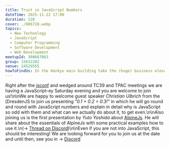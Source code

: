 ```yaml
---
title: Trust in JavaScript Numbers
dateTime: 2025-11-22 17:00
duration: 120
cover: ./886728.webp
topics:
  - New Technology
  - JavaScript
  - Computer Programming
  - Software Development
  - Web Development
meetupId: 308667063
group: 15632202
venue: 24529555
howToFindUs: In the Hankyu main building take the (huge) business elevator to the 15th floor Skylobby. Then take the far-back elevator to the 35th floor to join us in the Cybozu Office.
---
```


Right after the [jsconf](https://jsconf.jp/2025/en) and wedged around TC39 and TPAC meetings we are having a JavaScript-ey Saturday evening and you are welcome to join us!\n\nWe are happy to welcome guest speaker _Christian Ulbrich_ from the [DresdenJS to join us presenting _"0.1 + 0.2 = 0.3!"_ in which he will go round and round with JavaScript numbers and explain in detail why is JavaScript so odd with them and what can we actually do about it, to get even.\n\nAlso joining us is the first presentation by _Yuto Yoshida_ about [AlpineJs](https://alpinejs.dev/). He will share about the essentials of AlpineJs with some practical examples how to use it.\n(→ [Thread on Discord](https://discord.com/channels/1034792577293094972/1429338549349781634))\n\nEven if you are not into JavaScript, this should be interesting! We are looking forward for you to join us at the date and until then, see you in → [Discord](https://owddm.com/discord)
